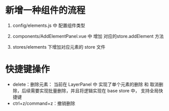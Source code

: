 
# 新增一种组件的流程

1. config/elements.js 中 配置组件类型

1. components/AddElementPanel.vue 中 增加 对应的store.addElement 方法

1. stores/elements 下增加对应元素的 store 文件

# 快捷键操作

- delete：删除元素： 当前在 LayerPanel 中 实现了单个元素的删除 和 取消删除，后续需要实现批量删除，并且将逻辑实现在 base store 中， 支持全局快捷键
- ctrl+z/command+z：撤销删除
